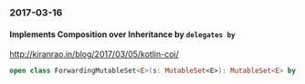 ### 2017-03-16

#### Implements **Composition over Inheritance** by `delegates by`

http://kiranrao.in/blog/2017/03/05/kotlin-coi/

```kotlin
open class ForwardingMutableSet<E>(s: MutableSet<E>): MutableSet<E> by s
```
